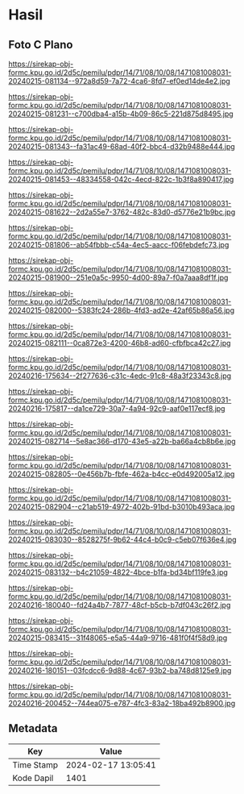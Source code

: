 # Hasil

## Foto C Plano

https://sirekap-obj-formc.kpu.go.id/2d5c/pemilu/pdpr/14/71/08/10/08/1471081008031-20240215-081134--972a8d59-7a72-4ca6-8fd7-ef0ed14de4e2.jpg

https://sirekap-obj-formc.kpu.go.id/2d5c/pemilu/pdpr/14/71/08/10/08/1471081008031-20240215-081231--c700dba4-a15b-4b09-86c5-221d875d8495.jpg

https://sirekap-obj-formc.kpu.go.id/2d5c/pemilu/pdpr/14/71/08/10/08/1471081008031-20240215-081343--fa31ac49-68ad-40f2-bbc4-d32b9488e444.jpg

https://sirekap-obj-formc.kpu.go.id/2d5c/pemilu/pdpr/14/71/08/10/08/1471081008031-20240215-081453--48334558-042c-4ecd-822c-1b3f8a890417.jpg

https://sirekap-obj-formc.kpu.go.id/2d5c/pemilu/pdpr/14/71/08/10/08/1471081008031-20240215-081622--2d2a55e7-3762-482c-83d0-d5776e21b9bc.jpg

https://sirekap-obj-formc.kpu.go.id/2d5c/pemilu/pdpr/14/71/08/10/08/1471081008031-20240215-081806--ab54fbbb-c54a-4ec5-aacc-f06febdefc73.jpg

https://sirekap-obj-formc.kpu.go.id/2d5c/pemilu/pdpr/14/71/08/10/08/1471081008031-20240215-081900--251e0a5c-9950-4d00-89a7-f0a7aaa8df1f.jpg

https://sirekap-obj-formc.kpu.go.id/2d5c/pemilu/pdpr/14/71/08/10/08/1471081008031-20240215-082000--5383fc24-286b-4fd3-ad2e-42af65b86a56.jpg

https://sirekap-obj-formc.kpu.go.id/2d5c/pemilu/pdpr/14/71/08/10/08/1471081008031-20240215-082111--0ca872e3-4200-46b8-ad60-cfbfbca42c27.jpg

https://sirekap-obj-formc.kpu.go.id/2d5c/pemilu/pdpr/14/71/08/10/08/1471081008031-20240216-175634--2f277636-c31c-4edc-91c8-48a3f23343c8.jpg

https://sirekap-obj-formc.kpu.go.id/2d5c/pemilu/pdpr/14/71/08/10/08/1471081008031-20240216-175817--da1ce729-30a7-4a94-92c9-aaf0e117ecf8.jpg

https://sirekap-obj-formc.kpu.go.id/2d5c/pemilu/pdpr/14/71/08/10/08/1471081008031-20240215-082714--5e8ac366-d170-43e5-a22b-ba66a4cb8b6e.jpg

https://sirekap-obj-formc.kpu.go.id/2d5c/pemilu/pdpr/14/71/08/10/08/1471081008031-20240215-082805--0e456b7b-fbfe-462a-b4cc-e0d492005a12.jpg

https://sirekap-obj-formc.kpu.go.id/2d5c/pemilu/pdpr/14/71/08/10/08/1471081008031-20240215-082904--c21ab519-4972-402b-91bd-b3010b493aca.jpg

https://sirekap-obj-formc.kpu.go.id/2d5c/pemilu/pdpr/14/71/08/10/08/1471081008031-20240215-083030--8528275f-9b62-44c4-b0c9-c5eb07f636e4.jpg

https://sirekap-obj-formc.kpu.go.id/2d5c/pemilu/pdpr/14/71/08/10/08/1471081008031-20240215-083132--b4c21059-4822-4bce-b1fa-bd34bf119fe3.jpg

https://sirekap-obj-formc.kpu.go.id/2d5c/pemilu/pdpr/14/71/08/10/08/1471081008031-20240216-180040--fd24a4b7-7877-48cf-b5cb-b7df043c26f2.jpg

https://sirekap-obj-formc.kpu.go.id/2d5c/pemilu/pdpr/14/71/08/10/08/1471081008031-20240215-083415--31f48065-e5a5-44a9-9716-481f0f4f58d9.jpg

https://sirekap-obj-formc.kpu.go.id/2d5c/pemilu/pdpr/14/71/08/10/08/1471081008031-20240216-180151--03fcdcc6-9d88-4c67-93b2-ba748d8125e9.jpg

https://sirekap-obj-formc.kpu.go.id/2d5c/pemilu/pdpr/14/71/08/10/08/1471081008031-20240216-200452--744ea075-e787-4fc3-83a2-18ba492b8900.jpg


## Metadata

| Key        | Value               |
| ---------- | ------------------- |
| Time Stamp | 2024-02-17 13:05:41 |
| Kode Dapil | 1401                |



